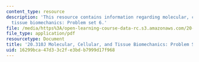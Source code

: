 ```yaml
---
content_type: resource
description: 'This resource contains information regarding molecular, cellular, and
  tissue biomechanics: Problem set 6.'
file: /media/https%3A/open-learning-course-data-rc.s3.amazonaws.com/20-310j-molecular-cellular-and-tissue-biomechanics-spring-2015/16299bca47d33c2fe3bdb7999d17f968_MIT20_310JS15_PS6.pdf
file_type: application/pdf
resourcetype: Document
title: '20.310J Molecular, Cellular, and Tissue Biomechanics: Problem Set 6'
uid: 16299bca-47d3-3c2f-e3bd-b7999d17f968
---
```


